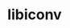 ---
title: "libiconv"
layout: cache
categories: [package, develop]
meta: {"versions": ["1.17"], "compilers": ["apple-clang@=15.0.0", "cce@=15.0.1", "gcc@=10.2.1", "gcc@=10.3.0", "gcc@=10.5.0", "gcc@=11.1.0", "gcc@=11.4.0", "gcc@=12.3.0", "gcc@=12.4.0", "gcc@=13.2.0", "gcc@=13.3.0", "gcc@=7.3.1", "gcc@=7.5.0", "gcc@=9.4.0", "oneapi@=2024.1.0", "oneapi@=2024.2.1"], "oss": ["amzn2", "centos7", "rhel8", "sle_hpc15", "ubuntu18.04", "ubuntu20.04", "ubuntu22.04", "ubuntu24.04", "ventura"], "platforms": ["darwin", "linux"], "targets": ["aarch64", "neoverse_v1", "neoverse_v2", "ppc64le", "skylake_avx512", "x86_64_v3", "x86_64_v4", "zen4"], "stacks": ["aws-isc", "aws-isc-aarch64", "aws-pcluster-icelake", "aws-pcluster-neoverse_v1", "aws-pcluster-x86_64_v4", "bootstrap-x86_64-linux-gnu", "build_systems", "data-vis-sdk", "developer-tools-aarch64-linux-gnu", "developer-tools-darwin", "developer-tools-manylinux2014", "developer-tools-x86_64_v3-linux-gnu", "e4s", "e4s-cray-rhel", "e4s-cray-sles", "e4s-neoverse-v2", "e4s-neoverse_v1", "e4s-oneapi", "e4s-power", "e4s-rocm-external", "gpu-tests", "hep", "ml-darwin-aarch64-mps", "ml-linux-aarch64-cpu", "ml-linux-aarch64-cuda", "ml-linux-x86_64-cpu", "ml-linux-x86_64-cuda", "ml-linux-x86_64-rocm", "radiuss", "radiuss-aws", "radiuss-aws-aarch64", "root", "tutorial"], "num_specs": 46, "num_specs_by_stack": {"root": 46, "ml-darwin-aarch64-mps": 1, "developer-tools-darwin": 1, "radiuss-aws-aarch64": 2, "aws-isc-aarch64": 2, "aws-pcluster-neoverse_v1": 2, "aws-pcluster-icelake": 2, "aws-pcluster-x86_64_v4": 8, "radiuss-aws": 2, "aws-isc": 2, "developer-tools-manylinux2014": 1, "developer-tools-x86_64_v3-linux-gnu": 2, "developer-tools-aarch64-linux-gnu": 2, "e4s-cray-rhel": 1, "e4s-cray-sles": 1, "build_systems": 2, "radiuss": 2, "e4s-power": 2, "data-vis-sdk": 2, "gpu-tests": 3, "e4s-neoverse_v1": 1, "e4s-neoverse-v2": 2, "e4s": 2, "e4s-rocm-external": 2, "tutorial": 4, "hep": 2, "e4s-oneapi": 2, "ml-linux-aarch64-cpu": 2, "ml-linux-aarch64-cuda": 2, "ml-linux-x86_64-cpu": 2, "ml-linux-x86_64-cuda": 2, "bootstrap-x86_64-linux-gnu": 2, "ml-linux-x86_64-rocm": 2}}
spec_details: [{"hash": "wo6vfdm2ib2z45bo74fcqdjhsp3sqsuy", "compiler": "apple-clang@=15.0.0", "versions": ["1.17"], "os": "ventura", "platform": "darwin", "target": "aarch64", "variants": ["build_system=autotools", "libs=shared,static"], "stacks": ["root", "ml-darwin-aarch64-mps", "developer-tools-darwin"], "size": "-", "tarball": "https://binaries.spack.io/develop/build_cache/darwin-ventura-aarch64/apple-clang-15.0.0/libiconv-1.17/darwin-ventura-aarch64-apple-clang-15.0.0-libiconv-1.17-wo6vfdm2ib2z45bo74fcqdjhsp3sqsuy.spack"}, {"hash": "mtpv3mxkwldeevz36ukjfpcmi3dp7iqj", "compiler": "gcc@=7.3.1", "versions": ["1.17"], "os": "amzn2", "platform": "linux", "target": "aarch64", "variants": ["build_system=autotools", "libs=shared,static"], "stacks": ["root", "radiuss-aws-aarch64", "aws-isc-aarch64"], "size": "-", "tarball": "https://binaries.spack.io/develop/build_cache/linux-amzn2-aarch64/gcc-7.3.1/libiconv-1.17/linux-amzn2-aarch64-gcc-7.3.1-libiconv-1.17-mtpv3mxkwldeevz36ukjfpcmi3dp7iqj.spack"}, {"hash": "alhejlcxedbw2vrfqsbzfgxicndcz52n", "compiler": "gcc@=7.3.1", "versions": ["1.17"], "os": "amzn2", "platform": "linux", "target": "aarch64", "variants": ["build_system=autotools", "libs=shared,static"], "stacks": ["root", "radiuss-aws-aarch64", "aws-isc-aarch64"], "size": "-", "tarball": "https://binaries.spack.io/develop/build_cache/linux-amzn2-aarch64/gcc-7.3.1/libiconv-1.17/linux-amzn2-aarch64-gcc-7.3.1-libiconv-1.17-alhejlcxedbw2vrfqsbzfgxicndcz52n.spack"}, {"hash": "th4iyihdrseridg7ajja5memz4dsu2ai", "compiler": "gcc@=12.4.0", "versions": ["1.17"], "os": "amzn2", "platform": "linux", "target": "neoverse_v1", "variants": ["build_system=autotools", "libs=shared,static"], "stacks": ["root", "aws-pcluster-neoverse_v1"], "size": "-", "tarball": "https://binaries.spack.io/develop/build_cache/linux-amzn2-neoverse_v1/gcc-12.4.0/libiconv-1.17/linux-amzn2-neoverse_v1-gcc-12.4.0-libiconv-1.17-th4iyihdrseridg7ajja5memz4dsu2ai.spack"}, {"hash": "lhbwsnlj5jldagdwl5b2zgssjgzqg3qk", "compiler": "gcc@=12.4.0", "versions": ["1.17"], "os": "amzn2", "platform": "linux", "target": "neoverse_v1", "variants": ["build_system=autotools", "libs=shared,static"], "stacks": ["root", "aws-pcluster-neoverse_v1"], "size": "-", "tarball": "https://binaries.spack.io/develop/build_cache/linux-amzn2-neoverse_v1/gcc-12.4.0/libiconv-1.17/linux-amzn2-neoverse_v1-gcc-12.4.0-libiconv-1.17-lhbwsnlj5jldagdwl5b2zgssjgzqg3qk.spack"}, {"hash": "6xn4gutfl33io4nwfyrhcet74r6rht6p", "compiler": "gcc@=7.3.1", "versions": ["1.17"], "os": "amzn2", "platform": "linux", "target": "skylake_avx512", "variants": ["build_system=autotools", "libs=shared,static"], "stacks": ["root", "aws-pcluster-icelake"], "size": "-", "tarball": "https://binaries.spack.io/develop/build_cache/linux-amzn2-skylake_avx512/gcc-7.3.1/libiconv-1.17/linux-amzn2-skylake_avx512-gcc-7.3.1-libiconv-1.17-6xn4gutfl33io4nwfyrhcet74r6rht6p.spack"}, {"hash": "tjornn77izcokhq32w4ou6qqxjar5clt", "compiler": "gcc@=12.4.0", "versions": ["1.17"], "os": "amzn2", "platform": "linux", "target": "x86_64_v3", "variants": ["build_system=autotools", "libs=shared,static"], "stacks": ["root", "aws-pcluster-x86_64_v4"], "size": "-", "tarball": "https://binaries.spack.io/develop/build_cache/linux-amzn2-x86_64_v3/gcc-12.4.0/libiconv-1.17/linux-amzn2-x86_64_v3-gcc-12.4.0-libiconv-1.17-tjornn77izcokhq32w4ou6qqxjar5clt.spack"}, {"hash": "7nj4n5sr4ggvobhzd32sjuwbrynduprm", "compiler": "gcc@=12.4.0", "versions": ["1.17"], "os": "amzn2", "platform": "linux", "target": "x86_64_v3", "variants": ["build_system=autotools", "libs=shared,static"], "stacks": ["root", "aws-pcluster-x86_64_v4"], "size": "-", "tarball": "https://binaries.spack.io/develop/build_cache/linux-amzn2-x86_64_v3/gcc-12.4.0/libiconv-1.17/linux-amzn2-x86_64_v3-gcc-12.4.0-libiconv-1.17-7nj4n5sr4ggvobhzd32sjuwbrynduprm.spack"}, {"hash": "7jlbdgyns6exwbxihhuz3bl6ehh3xarj", "compiler": "oneapi@=2024.1.0", "versions": ["1.17"], "os": "amzn2", "platform": "linux", "target": "x86_64_v3", "variants": ["build_system=autotools", "libs=shared,static"], "stacks": ["root", "aws-pcluster-x86_64_v4"], "size": "-", "tarball": "https://binaries.spack.io/develop/build_cache/linux-amzn2-x86_64_v3/oneapi-2024.1.0/libiconv-1.17/linux-amzn2-x86_64_v3-oneapi-2024.1.0-libiconv-1.17-7jlbdgyns6exwbxihhuz3bl6ehh3xarj.spack"}, {"hash": "tnz5b2wnecaww7vfehqrcp6lyyx7omwa", "compiler": "oneapi@=2024.1.0", "versions": ["1.17"], "os": "amzn2", "platform": "linux", "target": "x86_64_v3", "variants": ["build_system=autotools", "libs=shared,static"], "stacks": ["root", "aws-pcluster-x86_64_v4"], "size": "-", "tarball": "https://binaries.spack.io/develop/build_cache/linux-amzn2-x86_64_v3/oneapi-2024.1.0/libiconv-1.17/linux-amzn2-x86_64_v3-oneapi-2024.1.0-libiconv-1.17-tnz5b2wnecaww7vfehqrcp6lyyx7omwa.spack"}, {"hash": "qfjqwcgkmo3tlvjtp3dppl4wypqe2hwc", "compiler": "gcc@=7.3.1", "versions": ["1.17"], "os": "amzn2", "platform": "linux", "target": "x86_64_v3", "variants": ["build_system=autotools", "libs=shared,static"], "stacks": ["root", "radiuss-aws", "aws-isc"], "size": "-", "tarball": "https://binaries.spack.io/develop/build_cache/linux-amzn2-x86_64_v3/gcc-7.3.1/libiconv-1.17/linux-amzn2-x86_64_v3-gcc-7.3.1-libiconv-1.17-qfjqwcgkmo3tlvjtp3dppl4wypqe2hwc.spack"}, {"hash": "52jcck6ploj3wncevfy46uvxxulh2bza", "compiler": "gcc@=7.3.1", "versions": ["1.17"], "os": "amzn2", "platform": "linux", "target": "x86_64_v3", "variants": ["build_system=autotools", "libs=shared,static"], "stacks": ["root", "radiuss-aws", "aws-isc"], "size": "-", "tarball": "https://binaries.spack.io/develop/build_cache/linux-amzn2-x86_64_v3/gcc-7.3.1/libiconv-1.17/linux-amzn2-x86_64_v3-gcc-7.3.1-libiconv-1.17-52jcck6ploj3wncevfy46uvxxulh2bza.spack"}, {"hash": "rqice64ycsrwgehi5ltm6df2zgmwu3wu", "compiler": "gcc@=7.3.1", "versions": ["1.17"], "os": "amzn2", "platform": "linux", "target": "x86_64_v3", "variants": ["build_system=autotools", "libs=shared,static"], "stacks": ["root", "aws-pcluster-icelake"], "size": "-", "tarball": "https://binaries.spack.io/develop/build_cache/linux-amzn2-x86_64_v3/gcc-7.3.1/libiconv-1.17/linux-amzn2-x86_64_v3-gcc-7.3.1-libiconv-1.17-rqice64ycsrwgehi5ltm6df2zgmwu3wu.spack"}, {"hash": "ufv6sz7bwvzzmf3lelvij4r52w3aw772", "compiler": "gcc@=12.4.0", "versions": ["1.17"], "os": "amzn2", "platform": "linux", "target": "x86_64_v4", "variants": ["build_system=autotools", "libs=shared,static"], "stacks": ["root", "aws-pcluster-x86_64_v4"], "size": "-", "tarball": "https://binaries.spack.io/develop/build_cache/linux-amzn2-x86_64_v4/gcc-12.4.0/libiconv-1.17/linux-amzn2-x86_64_v4-gcc-12.4.0-libiconv-1.17-ufv6sz7bwvzzmf3lelvij4r52w3aw772.spack"}, {"hash": "njed6imcffsavpmvdybsfjzwoynbdzsn", "compiler": "gcc@=12.4.0", "versions": ["1.17"], "os": "amzn2", "platform": "linux", "target": "x86_64_v4", "variants": ["build_system=autotools", "libs=shared,static"], "stacks": ["root", "aws-pcluster-x86_64_v4"], "size": "-", "tarball": "https://binaries.spack.io/develop/build_cache/linux-amzn2-x86_64_v4/gcc-12.4.0/libiconv-1.17/linux-amzn2-x86_64_v4-gcc-12.4.0-libiconv-1.17-njed6imcffsavpmvdybsfjzwoynbdzsn.spack"}, {"hash": "izu5q3zrhq62lwmzchkrk6me5myrkpbf", "compiler": "oneapi@=2024.1.0", "versions": ["1.17"], "os": "amzn2", "platform": "linux", "target": "x86_64_v4", "variants": ["build_system=autotools", "libs=shared,static"], "stacks": ["root", "aws-pcluster-x86_64_v4"], "size": "-", "tarball": "https://binaries.spack.io/develop/build_cache/linux-amzn2-x86_64_v4/oneapi-2024.1.0/libiconv-1.17/linux-amzn2-x86_64_v4-oneapi-2024.1.0-libiconv-1.17-izu5q3zrhq62lwmzchkrk6me5myrkpbf.spack"}, {"hash": "5wrwkpcasmdaihkiw4qfffoqfvrlyw6g", "compiler": "oneapi@=2024.1.0", "versions": ["1.17"], "os": "amzn2", "platform": "linux", "target": "x86_64_v4", "variants": ["build_system=autotools", "libs=shared,static"], "stacks": ["root", "aws-pcluster-x86_64_v4"], "size": "-", "tarball": "https://binaries.spack.io/develop/build_cache/linux-amzn2-x86_64_v4/oneapi-2024.1.0/libiconv-1.17/linux-amzn2-x86_64_v4-oneapi-2024.1.0-libiconv-1.17-5wrwkpcasmdaihkiw4qfffoqfvrlyw6g.spack"}, {"hash": "qovglozaq3h5z3kmn7edrlowouk6frpw", "compiler": "gcc@=10.2.1", "versions": ["1.17"], "os": "centos7", "platform": "linux", "target": "x86_64_v3", "variants": ["build_system=autotools", "libs=shared,static"], "stacks": ["root", "developer-tools-manylinux2014"], "size": "-", "tarball": "https://binaries.spack.io/develop/build_cache/linux-centos7-x86_64_v3/gcc-10.2.1/libiconv-1.17/linux-centos7-x86_64_v3-gcc-10.2.1-libiconv-1.17-qovglozaq3h5z3kmn7edrlowouk6frpw.spack"}, {"hash": "mhgr3gpxnt7k5ywgzxa5sbdcmdylz7xt", "compiler": "gcc@=10.5.0", "versions": ["1.17"], "os": "centos7", "platform": "linux", "target": "x86_64_v3", "variants": ["build_system=autotools", "libs=shared,static"], "stacks": ["root", "developer-tools-x86_64_v3-linux-gnu"], "size": "-", "tarball": "https://binaries.spack.io/develop/build_cache/linux-centos7-x86_64_v3/gcc-10.5.0/libiconv-1.17/linux-centos7-x86_64_v3-gcc-10.5.0-libiconv-1.17-mhgr3gpxnt7k5ywgzxa5sbdcmdylz7xt.spack"}, {"hash": "ipzxe4mxciss5ny3lnc42vabjbljnaic", "compiler": "gcc@=10.5.0", "versions": ["1.17"], "os": "centos7", "platform": "linux", "target": "x86_64_v3", "variants": ["build_system=autotools", "libs=shared,static"], "stacks": ["root", "developer-tools-x86_64_v3-linux-gnu"], "size": "-", "tarball": "https://binaries.spack.io/develop/build_cache/linux-centos7-x86_64_v3/gcc-10.5.0/libiconv-1.17/linux-centos7-x86_64_v3-gcc-10.5.0-libiconv-1.17-ipzxe4mxciss5ny3lnc42vabjbljnaic.spack"}, {"hash": "25v2erys2t5u4hagv6kjjmrt3ai657or", "compiler": "gcc@=13.3.0", "versions": ["1.17"], "os": "rhel8", "platform": "linux", "target": "aarch64", "variants": ["build_system=autotools", "libs=shared,static"], "stacks": ["root", "developer-tools-aarch64-linux-gnu"], "size": "-", "tarball": "https://binaries.spack.io/develop/build_cache/linux-rhel8-aarch64/gcc-13.3.0/libiconv-1.17/linux-rhel8-aarch64-gcc-13.3.0-libiconv-1.17-25v2erys2t5u4hagv6kjjmrt3ai657or.spack"}, {"hash": "3nfvg5jobb55scayzgvzzx3g3yfr7bfd", "compiler": "gcc@=13.3.0", "versions": ["1.17"], "os": "rhel8", "platform": "linux", "target": "aarch64", "variants": ["build_system=autotools", "libs=shared,static"], "stacks": ["root", "developer-tools-aarch64-linux-gnu"], "size": "-", "tarball": "https://binaries.spack.io/develop/build_cache/linux-rhel8-aarch64/gcc-13.3.0/libiconv-1.17/linux-rhel8-aarch64-gcc-13.3.0-libiconv-1.17-3nfvg5jobb55scayzgvzzx3g3yfr7bfd.spack"}, {"hash": "ff52fhumz7yt23gylks5qpjsmx3x2iy4", "compiler": "cce@=15.0.1", "versions": ["1.17"], "os": "rhel8", "platform": "linux", "target": "zen4", "variants": ["build_system=autotools", "libs=shared,static"], "stacks": ["root", "e4s-cray-rhel"], "size": "-", "tarball": "https://binaries.spack.io/develop/build_cache/linux-rhel8-zen4/cce-15.0.1/libiconv-1.17/linux-rhel8-zen4-cce-15.0.1-libiconv-1.17-ff52fhumz7yt23gylks5qpjsmx3x2iy4.spack"}, {"hash": "hxjgnpg6p4xx3bch6f5g2jwho3u7cxw7", "compiler": "gcc@=10.3.0", "versions": ["1.17"], "os": "sle_hpc15", "platform": "linux", "target": "x86_64_v4", "variants": ["build_system=autotools", "libs=shared,static"], "stacks": ["root", "e4s-cray-sles"], "size": "-", "tarball": "https://binaries.spack.io/develop/build_cache/linux-sle_hpc15-x86_64_v4/gcc-10.3.0/libiconv-1.17/linux-sle_hpc15-x86_64_v4-gcc-10.3.0-libiconv-1.17-hxjgnpg6p4xx3bch6f5g2jwho3u7cxw7.spack"}, {"hash": "oyjnq4plkjbiyr6afl7cxa667ubrhzoo", "compiler": "gcc@=7.5.0", "versions": ["1.17"], "os": "ubuntu18.04", "platform": "linux", "target": "x86_64_v3", "variants": ["build_system=autotools", "libs=shared,static"], "stacks": ["root", "build_systems", "radiuss"], "size": "-", "tarball": "https://binaries.spack.io/develop/build_cache/linux-ubuntu18.04-x86_64_v3/gcc-7.5.0/libiconv-1.17/linux-ubuntu18.04-x86_64_v3-gcc-7.5.0-libiconv-1.17-oyjnq4plkjbiyr6afl7cxa667ubrhzoo.spack"}, {"hash": "ribhk6hqbg2joziui63fpcssc6jxperz", "compiler": "gcc@=7.5.0", "versions": ["1.17"], "os": "ubuntu18.04", "platform": "linux", "target": "x86_64_v3", "variants": ["build_system=autotools", "libs=shared,static"], "stacks": ["root", "build_systems", "radiuss"], "size": "-", "tarball": "https://binaries.spack.io/develop/build_cache/linux-ubuntu18.04-x86_64_v3/gcc-7.5.0/libiconv-1.17/linux-ubuntu18.04-x86_64_v3-gcc-7.5.0-libiconv-1.17-ribhk6hqbg2joziui63fpcssc6jxperz.spack"}, {"hash": "ata7nwb24ytfy73zqfaxutumsedymloi", "compiler": "gcc@=9.4.0", "versions": ["1.17"], "os": "ubuntu20.04", "platform": "linux", "target": "ppc64le", "variants": ["build_system=autotools", "libs=shared,static"], "stacks": ["root", "e4s-power"], "size": "-", "tarball": "https://binaries.spack.io/develop/build_cache/linux-ubuntu20.04-ppc64le/gcc-9.4.0/libiconv-1.17/linux-ubuntu20.04-ppc64le-gcc-9.4.0-libiconv-1.17-ata7nwb24ytfy73zqfaxutumsedymloi.spack"}, {"hash": "mhszfozvofsd2n6azsoegr3wujgibihi", "compiler": "gcc@=9.4.0", "versions": ["1.17"], "os": "ubuntu20.04", "platform": "linux", "target": "ppc64le", "variants": ["build_system=autotools", "libs=shared,static"], "stacks": ["root", "e4s-power"], "size": "-", "tarball": "https://binaries.spack.io/develop/build_cache/linux-ubuntu20.04-ppc64le/gcc-9.4.0/libiconv-1.17/linux-ubuntu20.04-ppc64le-gcc-9.4.0-libiconv-1.17-mhszfozvofsd2n6azsoegr3wujgibihi.spack"}, {"hash": "y3twwptbkk7lfahxygcynigjegex5k3h", "compiler": "gcc@=11.1.0", "versions": ["1.17"], "os": "ubuntu20.04", "platform": "linux", "target": "x86_64_v3", "variants": ["build_system=autotools", "libs=shared,static"], "stacks": ["root", "data-vis-sdk"], "size": "-", "tarball": "https://binaries.spack.io/develop/build_cache/linux-ubuntu20.04-x86_64_v3/gcc-11.1.0/libiconv-1.17/linux-ubuntu20.04-x86_64_v3-gcc-11.1.0-libiconv-1.17-y3twwptbkk7lfahxygcynigjegex5k3h.spack"}, {"hash": "qb6yqvmiwgok22lv2cdkl5ijg5tbgnui", "compiler": "gcc@=11.1.0", "versions": ["1.17"], "os": "ubuntu20.04", "platform": "linux", "target": "x86_64_v3", "variants": ["build_system=autotools", "libs=shared,static"], "stacks": ["root", "data-vis-sdk"], "size": "-", "tarball": "https://binaries.spack.io/develop/build_cache/linux-ubuntu20.04-x86_64_v3/gcc-11.1.0/libiconv-1.17/linux-ubuntu20.04-x86_64_v3-gcc-11.1.0-libiconv-1.17-qb6yqvmiwgok22lv2cdkl5ijg5tbgnui.spack"}, {"hash": "6s6d5bym4lf2yej5lzcjzufvnng6w3fs", "compiler": "gcc@=11.1.0", "versions": ["1.17"], "os": "ubuntu20.04", "platform": "linux", "target": "x86_64_v3", "variants": ["build_system=autotools", "libs=shared,static"], "stacks": ["root", "gpu-tests"], "size": "-", "tarball": "https://binaries.spack.io/develop/build_cache/linux-ubuntu20.04-x86_64_v3/gcc-11.1.0/libiconv-1.17/linux-ubuntu20.04-x86_64_v3-gcc-11.1.0-libiconv-1.17-6s6d5bym4lf2yej5lzcjzufvnng6w3fs.spack"}, {"hash": "o55dyyrregvgijgg6ketu2kre4nmnjmw", "compiler": "gcc@=11.1.0", "versions": ["1.17"], "os": "ubuntu20.04", "platform": "linux", "target": "x86_64_v3", "variants": ["build_system=autotools", "libs=shared,static"], "stacks": ["root", "gpu-tests"], "size": "-", "tarball": "https://binaries.spack.io/develop/build_cache/linux-ubuntu20.04-x86_64_v3/gcc-11.1.0/libiconv-1.17/linux-ubuntu20.04-x86_64_v3-gcc-11.1.0-libiconv-1.17-o55dyyrregvgijgg6ketu2kre4nmnjmw.spack"}, {"hash": "rpobufg7u625vqwqiydsamulcotsaw4o", "compiler": "gcc@=11.1.0", "versions": ["1.17"], "os": "ubuntu20.04", "platform": "linux", "target": "x86_64_v3", "variants": ["build_system=autotools", "libs=shared,static"], "stacks": ["root", "gpu-tests"], "size": "-", "tarball": "https://binaries.spack.io/develop/build_cache/linux-ubuntu20.04-x86_64_v3/gcc-11.1.0/libiconv-1.17/linux-ubuntu20.04-x86_64_v3-gcc-11.1.0-libiconv-1.17-rpobufg7u625vqwqiydsamulcotsaw4o.spack"}, {"hash": "qxobcmtsa7oeazwysik6bdk5u63pupug", "compiler": "gcc@=11.4.0", "versions": ["1.17"], "os": "ubuntu22.04", "platform": "linux", "target": "neoverse_v1", "variants": ["build_system=autotools", "libs=shared,static"], "stacks": ["root", "e4s-neoverse_v1"], "size": "-", "tarball": "https://binaries.spack.io/develop/build_cache/linux-ubuntu22.04-neoverse_v1/gcc-11.4.0/libiconv-1.17/linux-ubuntu22.04-neoverse_v1-gcc-11.4.0-libiconv-1.17-qxobcmtsa7oeazwysik6bdk5u63pupug.spack"}, {"hash": "ujibgk24iqj5m4bv2lrtayvcfsz27gcz", "compiler": "gcc@=11.4.0", "versions": ["1.17"], "os": "ubuntu22.04", "platform": "linux", "target": "neoverse_v2", "variants": ["build_system=autotools", "libs=shared,static"], "stacks": ["root", "e4s-neoverse-v2"], "size": "-", "tarball": "https://binaries.spack.io/develop/build_cache/linux-ubuntu22.04-neoverse_v2/gcc-11.4.0/libiconv-1.17/linux-ubuntu22.04-neoverse_v2-gcc-11.4.0-libiconv-1.17-ujibgk24iqj5m4bv2lrtayvcfsz27gcz.spack"}, {"hash": "qwc3sr4h4z6nutstmk26uoxe4ditijz2", "compiler": "gcc@=11.4.0", "versions": ["1.17"], "os": "ubuntu22.04", "platform": "linux", "target": "neoverse_v2", "variants": ["build_system=autotools", "libs=shared,static"], "stacks": ["root", "e4s-neoverse-v2"], "size": "-", "tarball": "https://binaries.spack.io/develop/build_cache/linux-ubuntu22.04-neoverse_v2/gcc-11.4.0/libiconv-1.17/linux-ubuntu22.04-neoverse_v2-gcc-11.4.0-libiconv-1.17-qwc3sr4h4z6nutstmk26uoxe4ditijz2.spack"}, {"hash": "bwpsyfojed4jmlkumfxcesthmxjhu6gc", "compiler": "gcc@=11.4.0", "versions": ["1.17"], "os": "ubuntu22.04", "platform": "linux", "target": "x86_64_v3", "variants": ["build_system=autotools", "libs=shared,static"], "stacks": ["e4s", "root", "e4s-rocm-external", "tutorial", "hep"], "size": "-", "tarball": "https://binaries.spack.io/develop/build_cache/linux-ubuntu22.04-x86_64_v3/gcc-11.4.0/libiconv-1.17/linux-ubuntu22.04-x86_64_v3-gcc-11.4.0-libiconv-1.17-bwpsyfojed4jmlkumfxcesthmxjhu6gc.spack"}, {"hash": "oxj6hvbvnlcvehxqhpctsrhwalf7x364", "compiler": "gcc@=11.4.0", "versions": ["1.17"], "os": "ubuntu22.04", "platform": "linux", "target": "x86_64_v3", "variants": ["build_system=autotools", "libs=shared,static"], "stacks": ["e4s", "root", "e4s-rocm-external", "tutorial", "hep"], "size": "-", "tarball": "https://binaries.spack.io/develop/build_cache/linux-ubuntu22.04-x86_64_v3/gcc-11.4.0/libiconv-1.17/linux-ubuntu22.04-x86_64_v3-gcc-11.4.0-libiconv-1.17-oxj6hvbvnlcvehxqhpctsrhwalf7x364.spack"}, {"hash": "mogi5alu5v35lagiwmigohme3nsw5q4n", "compiler": "oneapi@=2024.2.1", "versions": ["1.17"], "os": "ubuntu22.04", "platform": "linux", "target": "x86_64_v3", "variants": ["build_system=autotools", "libs=shared,static"], "stacks": ["root", "e4s-oneapi"], "size": "-", "tarball": "https://binaries.spack.io/develop/build_cache/linux-ubuntu22.04-x86_64_v3/oneapi-2024.2.1/libiconv-1.17/linux-ubuntu22.04-x86_64_v3-oneapi-2024.2.1-libiconv-1.17-mogi5alu5v35lagiwmigohme3nsw5q4n.spack"}, {"hash": "zorvq36f7xgauatjhq6c34lvoqchxcmk", "compiler": "oneapi@=2024.2.1", "versions": ["1.17"], "os": "ubuntu22.04", "platform": "linux", "target": "x86_64_v3", "variants": ["build_system=autotools", "libs=shared,static"], "stacks": ["root", "e4s-oneapi"], "size": "-", "tarball": "https://binaries.spack.io/develop/build_cache/linux-ubuntu22.04-x86_64_v3/oneapi-2024.2.1/libiconv-1.17/linux-ubuntu22.04-x86_64_v3-oneapi-2024.2.1-libiconv-1.17-zorvq36f7xgauatjhq6c34lvoqchxcmk.spack"}, {"hash": "gkih5mdznukhvchjbsk2mi25wgh5jtck", "compiler": "gcc@=12.3.0", "versions": ["1.17"], "os": "ubuntu22.04", "platform": "linux", "target": "x86_64_v3", "variants": ["build_system=autotools", "libs=shared,static"], "stacks": ["root", "tutorial"], "size": "-", "tarball": "https://binaries.spack.io/develop/build_cache/linux-ubuntu22.04-x86_64_v3/gcc-12.3.0/libiconv-1.17/linux-ubuntu22.04-x86_64_v3-gcc-12.3.0-libiconv-1.17-gkih5mdznukhvchjbsk2mi25wgh5jtck.spack"}, {"hash": "fzh7ub4abas7gf6r3glm66us65rfsx7d", "compiler": "gcc@=12.3.0", "versions": ["1.17"], "os": "ubuntu22.04", "platform": "linux", "target": "x86_64_v3", "variants": ["build_system=autotools", "libs=shared,static"], "stacks": ["root", "tutorial"], "size": "-", "tarball": "https://binaries.spack.io/develop/build_cache/linux-ubuntu22.04-x86_64_v3/gcc-12.3.0/libiconv-1.17/linux-ubuntu22.04-x86_64_v3-gcc-12.3.0-libiconv-1.17-fzh7ub4abas7gf6r3glm66us65rfsx7d.spack"}, {"hash": "6koi3wl4dw42up5armkwfbubghoye2ar", "compiler": "gcc@=13.2.0", "versions": ["1.17"], "os": "ubuntu24.04", "platform": "linux", "target": "aarch64", "variants": ["build_system=autotools", "libs=shared,static"], "stacks": ["root", "ml-linux-aarch64-cpu", "ml-linux-aarch64-cuda"], "size": "-", "tarball": "https://binaries.spack.io/develop/build_cache/linux-ubuntu24.04-aarch64/gcc-13.2.0/libiconv-1.17/linux-ubuntu24.04-aarch64-gcc-13.2.0-libiconv-1.17-6koi3wl4dw42up5armkwfbubghoye2ar.spack"}, {"hash": "dtm43zyxzwapytztyn7ea5yss7ytqxnn", "compiler": "gcc@=13.2.0", "versions": ["1.17"], "os": "ubuntu24.04", "platform": "linux", "target": "aarch64", "variants": ["build_system=autotools", "libs=shared,static"], "stacks": ["root", "ml-linux-aarch64-cpu", "ml-linux-aarch64-cuda"], "size": "-", "tarball": "https://binaries.spack.io/develop/build_cache/linux-ubuntu24.04-aarch64/gcc-13.2.0/libiconv-1.17/linux-ubuntu24.04-aarch64-gcc-13.2.0-libiconv-1.17-dtm43zyxzwapytztyn7ea5yss7ytqxnn.spack"}, {"hash": "fs6as7zu3juuur54ctcpgchsdjmqgjiw", "compiler": "gcc@=13.2.0", "versions": ["1.17"], "os": "ubuntu24.04", "platform": "linux", "target": "x86_64_v3", "variants": ["build_system=autotools", "libs=shared,static"], "stacks": ["ml-linux-x86_64-cpu", "root", "ml-linux-x86_64-cuda", "bootstrap-x86_64-linux-gnu", "ml-linux-x86_64-rocm"], "size": "-", "tarball": "https://binaries.spack.io/develop/build_cache/linux-ubuntu24.04-x86_64_v3/gcc-13.2.0/libiconv-1.17/linux-ubuntu24.04-x86_64_v3-gcc-13.2.0-libiconv-1.17-fs6as7zu3juuur54ctcpgchsdjmqgjiw.spack"}, {"hash": "pchuy2db7xsmsjdjroszgmamuicbm6a7", "compiler": "gcc@=13.2.0", "versions": ["1.17"], "os": "ubuntu24.04", "platform": "linux", "target": "x86_64_v3", "variants": ["build_system=autotools", "libs=shared,static"], "stacks": ["ml-linux-x86_64-cpu", "root", "ml-linux-x86_64-cuda", "bootstrap-x86_64-linux-gnu", "ml-linux-x86_64-rocm"], "size": "-", "tarball": "https://binaries.spack.io/develop/build_cache/linux-ubuntu24.04-x86_64_v3/gcc-13.2.0/libiconv-1.17/linux-ubuntu24.04-x86_64_v3-gcc-13.2.0-libiconv-1.17-pchuy2db7xsmsjdjroszgmamuicbm6a7.spack"}]
---